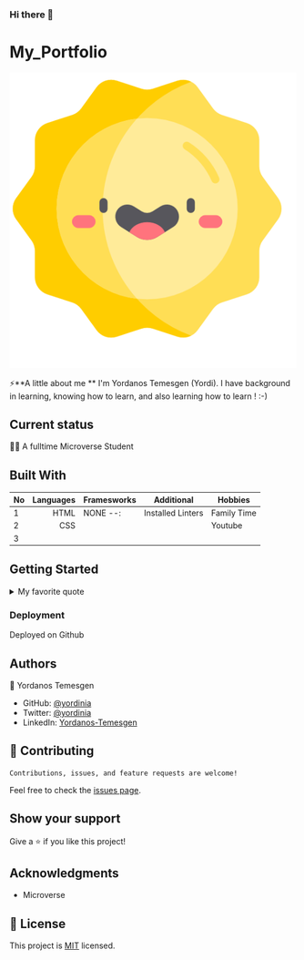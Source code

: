 ### Hi there 👋
# My_Portfolio   
<img src="images/sun.png" alt="An image illustrating sunlight and moon images, depending on the theme">

⚡**A little about me **
I'm Yordanos Temesgen (Yordi). I have background in learning, knowing how to learn, and also learning how to learn ! :-) 
## Current status
🌱🔭 A fulltime Microverse Student

## Built With

| No   | Languages | Framesworks |      Additional      |  Hobbies    |
|------|----------:|-------------|----------------------|-------------|
|     1|       HTML|   NONE   --:| Installed Linters    |Family Time  |
|     2|        CSS|             |                      |   Youtube   |           
|     3||          |             |                      |    :+1      |    


## Getting Started
<details>
To get a local copy up and running follow these simple example steps.

<summary>My favorite quote</summary>
---
> Failure is an opportunity to learn.
<img src='images/quote.png' alt='An image illustrating the following quote - Failure is an opportunity to learn.'/>

</details>

<!-- This is a horizontal line here '---' and starting with > makes a quote like bar -->


### Deployment

Deployed on Github

## Authors

👤 Yordanos Temesgen

- GitHub: [@yordinia](https://github.com/yordinia)
- Twitter: [@yordinia](https://twitter.com/yordinia)
- LinkedIn: [Yordanos-Temesgen](https://linkedin.com/in/yordanos-temesgen-251b6a202
)

## 🤝 Contributing

```
Contributions, issues, and feature requests are welcome!
```

Feel free to check the [issues page](../../issues/).

## Show your support

Give a ⭐️ if you like this project!

## Acknowledgments

- Microverse

## 📝 License

This project is [MIT](LICENCE) licensed.

<!--
**Yordinia/yordinia** is a ✨ _special_ ✨ repository because its `README.md` (this file) appears on your GitHub profile.

Here are some ideas to get you started:

-  I’m currently working on ...
-  I’m currently learning ...
- 👯 I’m looking to collaborate on ...
- 🤔 I’m looking for help with ...
- 💬 Ask me about ...
- 📫 How to reach me: ...
- 😄 Pronouns: ...
-  Fun fact: ...
-->
